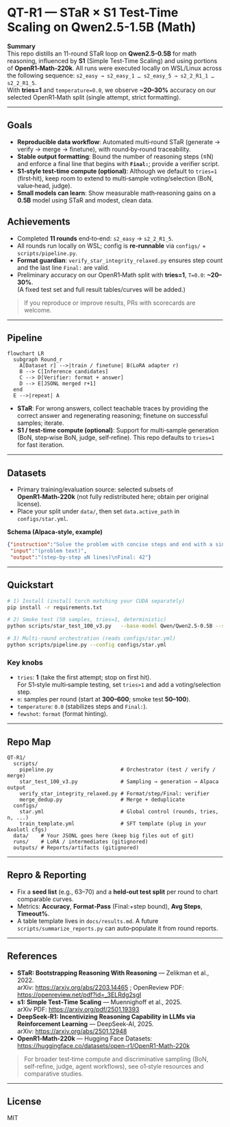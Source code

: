# QT-R1 — STaR × S1 Test-Time Scaling on Qwen2.5-1.5B (Math)

**Summary**  
This repo distills an 11-round STaR loop on **Qwen2.5-0.5B** for math reasoning, influenced by **S1** (Simple Test‑Time Scaling) and using portions of **OpenR1‑Math‑220k**. All runs were executed locally on WSL/Linux across the following sequence: `s2_easy → s2_easy_1 … s2_easy_5 → s2_2_R1_1 … s2_2_R1_5`.  
With **tries=1** and `temperature=0.0`, we observe **~20–30%** accuracy on our selected OpenR1‑Math split (single attempt, strict formatting).

---

## Goals
- **Reproducible data workflow**: Automated multi‑round STaR (generate → verify → merge → finetune), with round‑by‑round traceability.
- **Stable output formatting**: Bound the number of reasoning steps (≤N) and enforce a final line that begins with **`Final:`**; provide a verifier script.
- **S1‑style test‑time compute (optional)**: Although we default to `tries=1` (first‑hit), keep room to extend to multi‑sample voting/selection (BoN, value‑head, judge).
- **Small models can learn**: Show measurable math‑reasoning gains on a **0.5B** model using STaR and modest, clean data.

##  Achievements
- Completed **11 rounds** end‑to‑end: `s2_easy` → `s2_2_R1_5`.
- All rounds run locally on WSL; config is **re‑runnable** via `configs/` + `scripts/pipeline.py`.
- **Format guardian**: `verify_star_integrity_relaxed.py` ensures step count and the last line `Final:` are valid.
- Preliminary accuracy on our OpenR1‑Math split with **tries=1**, `T=0.0`: **~20–30%**.  
  (A fixed test set and full result tables/curves will be added.)

> If you reproduce or improve results, PRs with scorecards are welcome.

---

##  Pipeline

```mermaid
flowchart LR
  subgraph Round_r
    A[Dataset r] -->|train / finetune| B(LoRA adapter r)
    B --> C[Inference candidates]
    C --> D[Verifier: format + answer]
    D --> E[JSONL merged r+1]
  end
  E -->|repeat| A
```

- **STaR**: For wrong answers, collect teachable traces by providing the correct answer and regenerating reasoning; finetune on successful samples; iterate.
- **S1 / test‑time compute (optional)**: Support for multi‑sample generation (BoN, step‑wise BoN, judge, self‑refine). This repo defaults to `tries=1` for fast iteration.

---

##  Datasets
- Primary training/evaluation source: selected subsets of **OpenR1‑Math‑220k** (not fully redistributed here; obtain per original license).
- Place your split under `data/`, then set `data.active_path` in `configs/star.yml`.

**Schema (Alpaca‑style, example)**
```json
{"instruction":"Solve the problem with concise steps and end with a single line starting 'Final:'.",
 "input":"(problem text)",
 "output":"(step-by-step ≤N lines)\nFinal: 42"}
```

---

##  Quickstart
```bash
# 1) Install (install torch matching your CUDA separately)
pip install -r requirements.txt

# 2) Smoke test (50 samples, tries=1, deterministic)
python scripts/star_test_100_v3.py   --base-model Qwen/Qwen2.5-0.5B --subset default   --n 50 --seed 63 --max-new-tokens 384 --temperature 0.0   --tries 1 --fewshot format --out-dir outputs/smoke

# 3) Multi-round orchestration (reads configs/star.yml)
python scripts/pipeline.py --config configs/star.yml
```

### Key knobs
- `tries`: **1** (take the first attempt; stop on first hit).  
  For S1‑style multi‑sample testing, set `tries>1` and add a voting/selection step.
- `n`: samples per round (start at **300–600**; smoke test **50–100**).
- `temperature`: `0.0` (stabilizes steps and `Final:`).
- `fewshot`: `format` (format hinting).

---

##  Repo Map
```
QT-R1/
  scripts/
    pipeline.py                      # Orchestrator (test / verify / merge)
    star_test_100_v3.py              # Sampling → generation → Alpaca output
    verify_star_integrity_relaxed.py # Format/step/Final: verifier
    merge_dedup.py                   # Merge + deduplicate
  configs/
    star.yml                         # Global control (rounds, tries, n, ...)
    train_template.yml               # SFT template (plug in your Axolotl cfgs)
  data/    # Your JSONL goes here (keep big files out of git)
  runs/    # LoRA / intermediates (gitignored)
  outputs/ # Reports/artifacts (gitignored)
```

---

##  Repro & Reporting
- Fix a **seed list** (e.g., 63–70) and a **held‑out test split** per round to chart comparable curves.
- Metrics: **Accuracy**, **Format‑Pass** (Final:+step bound), **Avg Steps**, **Timeout%**.
- A table template lives in `docs/results.md`. A future `scripts/summarize_reports.py` can auto‑populate it from round reports.

---

##  References
- **STaR: Bootstrapping Reasoning With Reasoning** — Zelikman et al., 2022.  
  arXiv: https://arxiv.org/abs/2203.14465 ; OpenReview PDF: https://openreview.net/pdf?id=_3ELRdg2sgI
- **s1: Simple Test‑Time Scaling** — Muennighoff et al., 2025.  
  arXiv PDF: https://arxiv.org/pdf/2501.19393
- **DeepSeek‑R1: Incentivizing Reasoning Capability in LLMs via Reinforcement Learning** — DeepSeek‑AI, 2025.  
  arXiv: https://arxiv.org/abs/2501.12948
- **OpenR1‑Math‑220k** — Hugging Face Datasets: https://huggingface.co/datasets/open-r1/OpenR1-Math-220k

> For broader test‑time compute and discriminative sampling (BoN, self‑refine, judge, agent workflows), see o1‑style resources and comparative studies.

---

##  License
MIT
